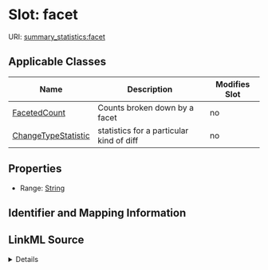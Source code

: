 

# Slot: facet

URI: [summary_statistics:facet](https://w3id.org/oaklib/summary_statistics.facet)



<!-- no inheritance hierarchy -->





## Applicable Classes

| Name | Description | Modifies Slot |
| --- | --- | --- |
| [FacetedCount](FacetedCount.md) | Counts broken down by a facet |  no  |
| [ChangeTypeStatistic](ChangeTypeStatistic.md) | statistics for a particular kind of diff |  no  |







## Properties

* Range: [String](String.md)





## Identifier and Mapping Information








## LinkML Source

<details>
```yaml
name: facet
alias: facet
domain_of:
- FacetedCount
- ChangeTypeStatistic
range: string

```
</details>